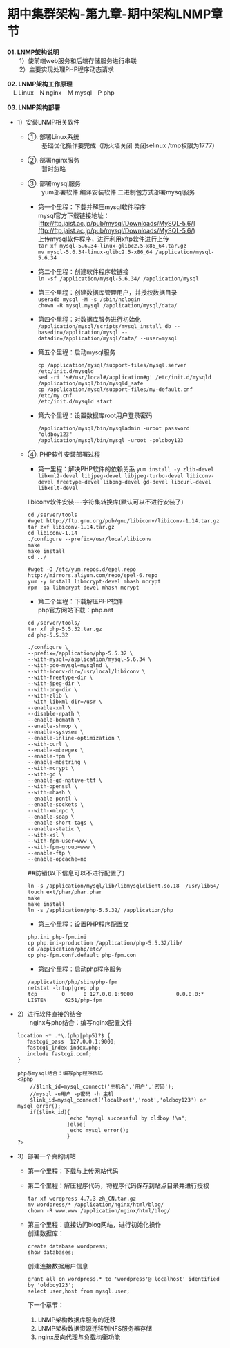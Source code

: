 
期中集群架构-第九章-期中架构LNMP章节
======================================================================

__01. LNMP架构说明__<br>
　　1）使前端web服务和后端存储服务进行串联<br>
　　2）主要实现处理PHP程序动态请求<br>

__02. LNMP架构工作原理__<br>
　L Linux　N nginx　M mysql　P php

__03. LNMP架构部署__<br>
- 1）安装LNMP相关软件<br>
    - ①. 部署Linux系统<br>
　　  基础优化操作要完成（防火墙关闭 关闭selinux /tmp权限为1777）<br>
    - ②. 部署nginx服务<br>
　　  暂时忽略<br>
    - ③. 部署mysql服务<br>
　　      yum部署软件  编译安装软件 二进制包方式部署mysql服务<br>
        - 第一个里程：下载并解压mysql软件程序<br>
        mysql官方下载链接地址：[ftp://ftp.jaist.ac.jp/pub/mysql/Downloads/MySQL-5.6/](ftp://ftp.jaist.ac.jp/pub/mysql/Downloads/MySQL-5.6/)<br>
        上传mysql软件程序，进行利用xftp软件进行上传<br>
        ``tar xf mysql-5.6.34-linux-glibc2.5-x86_64.tar.gz``<br>
        ``mv mysql-5.6.34-linux-glibc2.5-x86_64 /application/mysql-5.6.34``<br>

        - 第二个里程：创建软件程序软链接<br>
        		``ln -sf /application/mysql-5.6.34/ /application/mysql``<br>

        - 第三个里程：创建数据库管理用户，并授权数据目录<br>
        		``useradd mysql -M -s /sbin/nologin`` <br>
        		``chown -R mysql.mysql /application/mysql/data/``<br>

        - 第四个里程：对数据库服务进行初始化<br>
        		``/application/mysql/scripts/mysql_install_db --basedir=/application/mysql --datadir=/application/mysql/data/ --user=mysql``<br>

        - 第五个里程：启动mysql服务<br>
            ```
            cp /application/mysql/support-files/mysql.server /etc/init.d/mysqld
            sed -ri 's#/usr/local#/application#g' /etc/init.d/mysqld /application/mysql/bin/mysqld_safe
            cp /application/mysql/support-files/my-default.cnf /etc/my.cnf
            /etc/init.d/mysqld start
            ```
        - 第六个里程：设置数据库root用户登录密码
            ```
            /application/mysql/bin/mysqladmin -uroot password "oldboy123"
            /application/mysql/bin/mysql -uroot -poldboy123
            ```
    - ④. PHP软件安装部署过程
        - 第一里程：解决PHP软件的依赖关系
         ``yum install -y zlib-devel libxml2-devel libjpeg-devel libjpeg-turbo-devel libiconv-devel freetype-devel libpng-devel gd-devel libcurl-devel libxslt-devel``<br>

        libiconv软件安装---字符集转换库(默认可以不进行安装了)<br>
        ```
        cd /server/tools
        #wget http://ftp.gnu.org/pub/gnu/libiconv/libiconv-1.14.tar.gz
        tar zxf libiconv-1.14.tar.gz
        cd libiconv-1.14
        ./configure --prefix=/usr/local/libiconv
        make
        make install
        cd ../
        ```
        ```
        #wget -O /etc/yum.repos.d/epel.repo http://mirrors.aliyun.com/repo/epel-6.repo
        yum -y install libmcrypt-devel mhash mcrypt
        rpm -qa libmcrypt-devel mhash mcrypt
		```

        - 第二个里程：下载解压PHP软件<br>
		php官方网站下载：php.net<br>
		```
	    cd /server/tools/
        tar xf php-5.5.32.tar.gz
        cd php-5.5.32
        ```
        ```
        ./configure \
        --prefix=/application/php-5.5.32 \
        --with-mysql=/application/mysql-5.6.34 \
        --with-pdo-mysql=mysqlnd \
        --with-iconv-dir=/usr/local/libiconv \
        --with-freetype-dir \
        --with-jpeg-dir \
        --with-png-dir \
        --with-zlib \
        --with-libxml-dir=/usr \
        --enable-xml \
        --disable-rpath \
        --enable-bcmath \
        --enable-shmop \
        --enable-sysvsem \
        --enable-inline-optimization \
        --with-curl \
        --enable-mbregex \
        --enable-fpm \
        --enable-mbstring \
        --with-mcrypt \
        --with-gd \
        --enable-gd-native-ttf \
        --with-openssl \
        --with-mhash \
        --enable-pcntl \
        --enable-sockets \
        --with-xmlrpc \
        --enable-soap \
        --enable-short-tags \
        --enable-static \
        --with-xsl \
        --with-fpm-user=www \
        --with-fpm-group=www \
        --enable-ftp \
        --enable-opcache=no
        ```

        ##防错(以下信息可以不进行配置了)<br>
        ```
        ln -s /application/mysql/lib/libmysqlclient.so.18  /usr/lib64/
        touch ext/phar/phar.phar
		make
        make install
		ln -s /application/php-5.5.32/ /application/php
        ```

        - 第三个里程：设置PHP程序配置文<br>
        ```
        php.ini php-fpm.ini
        cp php.ini-production /application/php-5.5.32/lib/
		cd /application/php/etc/
		cp php-fpm.conf.default php-fpm.con
		```

        - 第四个里程：启动php程序服务<br>
        ```
		/application/php/sbin/php-fpm
		netstat -lntup|grep php
        tcp        0      0 127.0.0.1:9000              0.0.0.0:*                   LISTEN      6251/php-fpm
        ```

- 2）进行软件直接的结合<br>
　　nginx与php结合：编写nginx配置文件<br>
    ```
    location ~* .*\.(php|php5)?$ {
       fastcgi_pass  127.0.0.1:9000;
       fastcgi_index index.php;
       include fastcgi.conf;
    }
    ```
    ```
    php与mysql结合：编写php程序代码
    <?php
        //$link_id=mysql_connect('主机名','用户','密码');
        //mysql -u用户 -p密码 -h 主机
        $link_id=mysql_connect('localhost','root','oldboy123') or mysql_error();
        if($link_id){
                     echo "mysql successful by oldboy !\n";
                    }else{
                     echo mysql_error();
                    }
    ?>
    ```

- 3）部署一个真的网站<br>
    - 第一个里程：下载与上传网站代码<br>

    - 第二个里程：解压程序代码，将程序代码保存到站点目录并进行授权<br>
        ```
        tar xf wordpress-4.7.3-zh_CN.tar.gz
        mv wordpress/* /application/nginx/html/blog/
        chown -R www.www /application/nginx/html/blog/
        ```
    - 第三个里程：直接访问blog网站，进行初始化操作<br>
	   创建数据库：<br>
	   ```
	   create database wordpress;
	   show databases;
	   ```

	   创建连接数据用户信息<br>
	   ```
	   grant all on wordpress.* to 'wordpress'@'localhost' identified by 'oldboy123';
	   select user,host from mysql.user;
	   ```

	   下一个章节：<br>
	   01. LNMP架构数据库服务的迁移<br>
	   02. LNMP架构数据资源迁移到NFS服务器存储<br>
	   03. nginx反向代理与负载均衡功能<br>


















































